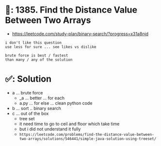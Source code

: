 # 📄: 1385. Find the Distance Value Between Two Arrays

- https://leetcode.com/study-plan/binary-search/?progress=x31a8njd

```
i don't like this question
use less for sure ... see likes vs dislike

brute force is best / fastest
than many / any of the solution
```

# ✅: Solution

- a ... brute force
  - _a ... better ... for each
  - a.py ... for else ... clean python code
- b ... sort .. binary search
- c ... out of the box
  - tree set
  - it need time to go to ceil and floor which take time
  - but i did not understand it fully
  - `https://leetcode.com/problems/find-the-distance-value-between-two-arrays/solutions/546441/simple-java-solution-using-treeset/`
